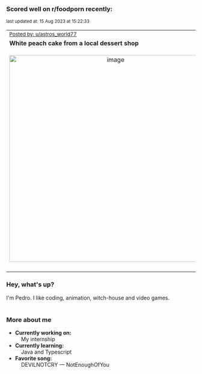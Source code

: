 ### Scored well on r/foodporn recently:

<p align="left"><sub>last updated at: 15 Aug 2023 at 15:22:33</sub></p>

|   |
| --- |
| <sub>[Posted by: u/astros_world77][source]</sub> |
| **White peach cake from a local dessert shop** | 
|<p align="center"> <img alt="image" src="https://i.redd.it/n0op3ll03xhb1.jpg" width="550" /> </p>|
|   |

### Hey, what's up?

I'm Pedro. I like coding, animation, witch-house and video games.<br><br>

### More about me
- **Currently working on:**  
&nbsp;&nbsp;&nbsp;&nbsp;My internship
- **Currently learning:**  
&nbsp;&nbsp;&nbsp;&nbsp;Java and Typescript
- **Favorite song:**  
&nbsp;&nbsp;&nbsp;&nbsp;DEVILNOTCRY — NotEnoughOfYou<br><br>

  



  
  
  
[linkedin]: https://linkedin.com/in/pedro-h-r-gomes-8a487b14a/
[gmail]: mailto:pilique11@gmail.com
[source]: https://reddit.com/r/FoodPorn/comments/15q5mpy/white_peach_cake_from_a_local_dessert_shop/
[redditAPI]: https://www.reddit.com/dev/api/